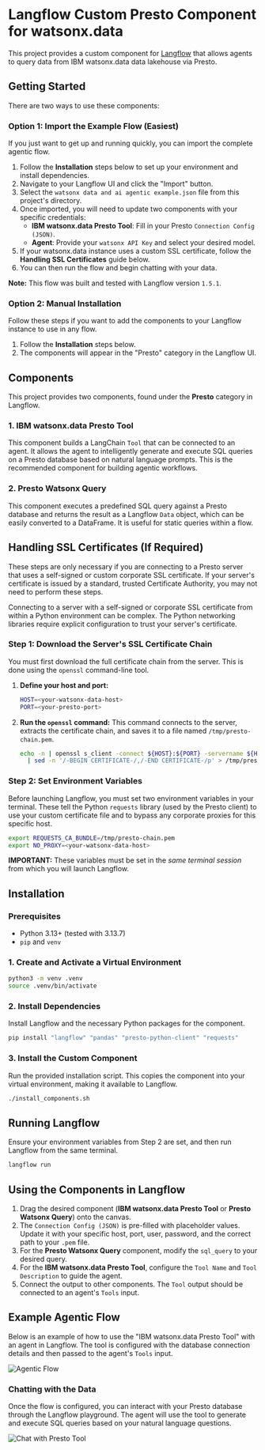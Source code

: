 # Langflow Custom Presto Component for watsonx.data

This project provides a custom component for [Langflow](https://langflow.org/) that allows agents to query data from IBM watsonx.data data lakehouse via Presto.

## Getting Started

There are two ways to use these components:

### Option 1: Import the Example Flow (Easiest)
If you just want to get up and running quickly, you can import the complete agentic flow.

1.  Follow the **Installation** steps below to set up your environment and install dependencies.
2.  Navigate to your Langflow UI and click the "Import" button.
3.  Select the `watsonx data and ai agentic example.json` file from this project's directory.
4.  Once imported, you will need to update two components with your specific credentials:
    *   **IBM watsonx.data Presto Tool**: Fill in your Presto `Connection Config (JSON)`.
    *   **Agent**: Provide your `watsonx API Key` and select your desired model.
5.  If your watsonx.data instance uses a custom SSL certificate, follow the **Handling SSL Certificates** guide below.
6.  You can then run the flow and begin chatting with your data.

**Note:** This flow was built and tested with Langflow version `1.5.1`.

### Option 2: Manual Installation
Follow these steps if you want to add the components to your Langflow instance to use in any flow.

1.  Follow the **Installation** steps below.
2.  The components will appear in the "Presto" category in the Langflow UI.

## Components

This project provides two components, found under the **Presto** category in Langflow.

### 1. IBM watsonx.data Presto Tool
This component builds a LangChain `Tool` that can be connected to an agent. It allows the agent to intelligently generate and execute SQL queries on a Presto database based on natural language prompts. This is the recommended component for building agentic workflows.

### 2. Presto Watsonx Query
This component executes a predefined SQL query against a Presto database and returns the result as a Langflow `Data` object, which can be easily converted to a DataFrame. It is useful for static queries within a flow.

## Handling SSL Certificates (If Required)

These steps are only necessary if you are connecting to a Presto server that uses a self-signed or custom corporate SSL certificate. If your server's certificate is issued by a standard, trusted Certificate Authority, you may not need to perform these steps.

Connecting to a server with a self-signed or corporate SSL certificate from within a Python environment can be complex. The Python networking libraries require explicit configuration to trust your server's certificate.

### Step 1: Download the Server's SSL Certificate Chain

You must first download the full certificate chain from the server. This is done using the `openssl` command-line tool.

1.  **Define your host and port:**
    ```bash
    HOST=<your-watsonx-data-host>
    PORT=<your-presto-port>
    ```

2.  **Run the `openssl` command:**
    This command connects to the server, extracts the certificate chain, and saves it to a file named `/tmp/presto-chain.pem`.
    ```bash
    echo -n | openssl s_client -connect ${HOST}:${PORT} -servername ${HOST} -showcerts 2>/dev/null \
      | sed -n '/-BEGIN CERTIFICATE-/,/-END CERTIFICATE-/p' > /tmp/presto-chain.pem
    ```

### Step 2: Set Environment Variables

Before launching Langflow, you must set two environment variables in your terminal. These tell the Python `requests` library (used by the Presto client) to use your custom certificate file and to bypass any corporate proxies for this specific host.

```bash
export REQUESTS_CA_BUNDLE=/tmp/presto-chain.pem
export NO_PROXY=<your-watsonx-data-host>
```

**IMPORTANT:** These variables must be set in the *same terminal session* from which you will launch Langflow.

## Installation

### Prerequisites

- Python 3.13+ (tested with 3.13.7)
- `pip` and `venv`

### 1. Create and Activate a Virtual Environment

```bash
python3 -m venv .venv
source .venv/bin/activate
```

### 2. Install Dependencies

Install Langflow and the necessary Python packages for the component.

```bash
pip install "langflow" "pandas" "presto-python-client" "requests"
```

### 3. Install the Custom Component

Run the provided installation script. This copies the component into your virtual environment, making it available to Langflow.

```bash
./install_components.sh
```

## Running Langflow

Ensure your environment variables from Step 2 are set, and then run Langflow from the same terminal.

```bash
langflow run
```

## Using the Components in Langflow

1.  Drag the desired component (**IBM watsonx.data Presto Tool** or **Presto Watsonx Query**) onto the canvas.
2.  The `Connection Config (JSON)` is pre-filled with placeholder values. Update it with your specific host, port, user, password, and the correct path to your `.pem` file.
3.  For the **Presto Watsonx Query** component, modify the `sql_query` to your desired query.
4.  For the **IBM watsonx.data Presto Tool**, configure the `Tool Name` and `Tool Description` to guide the agent.
5.  Connect the output to other components. The `Tool` output should be connected to an agent's `Tools` input.

## Example Agentic Flow

Below is an example of how to use the "IBM watsonx.data Presto Tool" with an agent in Langflow. The tool is configured with the database connection details and then passed to the agent's `Tools` input.

![Agentic Flow](flow.png)

### Chatting with the Data

Once the flow is configured, you can interact with your Presto database through the Langflow playground. The agent will use the tool to generate and execute SQL queries based on your natural language questions.

![Chat with Presto Tool](presto-tool-chat.png)
